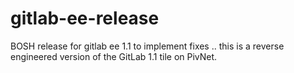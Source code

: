 # gitlab-ee-release
BOSH release for gitlab ee 1.1 to implement fixes .. this is a reverse engineered version of the GitLab 1.1 tile on PivNet. 
